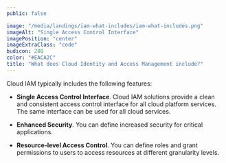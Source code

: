 ```yaml
---
public: false

image: "/media/landings/iam-what-includes/iam-what-includes.png"
imageAlt: "Single Access Control Interface"
imagePosition: "center"
imageExtraClass: "code"
budicon: 288
color: "#EACA2C"
title: "What does Cloud Identity and Access Management include?"
---
```

Cloud IAM typically includes the following features:

- **Single Access Control Interface**. Cloud IAM solutions provide a clean and consistent access control interface for all cloud platform services. The same interface can be used for all cloud services.

- **Enhanced Security**. You can define increased security for critical applications.

- **Resource-level Access Control**. You can define roles and grant permissions to users to access resources at different granularity levels.